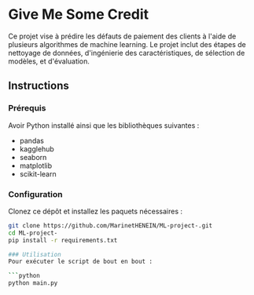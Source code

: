 # Give Me Some Credit

Ce projet vise à prédire les défauts de paiement des clients à l'aide de plusieurs algorithmes de machine learning. Le projet inclut des étapes de nettoyage de données, d'ingénierie des caractéristiques, de sélection de modèles, et d'évaluation.

## Instructions

### Prérequis

Avoir Python installé ainsi que les bibliothèques suivantes :
- pandas
- kagglehub
- seaborn
- matplotlib
- scikit-learn

### Configuration

Clonez ce dépôt et installez les paquets nécessaires :

```bash
git clone https://github.com/MarinetHENEIN/ML-project-.git
cd ML-project-
pip install -r requirements.txt

### Utilisation
Pour exécuter le script de bout en bout :

```python
python main.py
